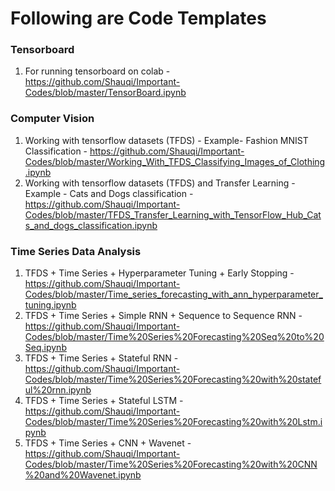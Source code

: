 # Following are Code Templates

### Tensorboard
1. For running tensorboard on colab - https://github.com/Shauqi/Important-Codes/blob/master/TensorBoard.ipynb

### Computer Vision
1. Working with tensorflow datasets (TFDS) - Example- Fashion MNIST Classification - https://github.com/Shauqi/Important-Codes/blob/master/Working_With_TFDS_Classifying_Images_of_Clothing.ipynb
2. Working with tensorflow datasets (TFDS) and Transfer Learning - Example - Cats and Dogs classification - https://github.com/Shauqi/Important-Codes/blob/master/TFDS_Transfer_Learning_with_TensorFlow_Hub_Cats_and_dogs_classification.ipynb

### Time Series Data Analysis
1. TFDS + Time Series + Hyperparameter Tuning + Early Stopping - https://github.com/Shauqi/Important-Codes/blob/master/Time_series_forecasting_with_ann_hyperparameter_tuning.ipynb
2. TFDS + Time Series + Simple RNN + Sequence to Sequence RNN - https://github.com/Shauqi/Important-Codes/blob/master/Time%20Series%20Forecasting%20Seq%20to%20Seq.ipynb
3. TFDS + Time Series + Stateful RNN - https://github.com/Shauqi/Important-Codes/blob/master/Time%20Series%20Forecasting%20with%20stateful%20rnn.ipynb
4. TFDS + Time Series + Stateful LSTM - https://github.com/Shauqi/Important-Codes/blob/master/Time%20Series%20Forecasting%20with%20Lstm.ipynb 
5. TFDS + Time Series + CNN + Wavenet - https://github.com/Shauqi/Important-Codes/blob/master/Time%20Series%20Forecasting%20with%20CNN%20and%20Wavenet.ipynb
